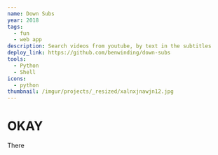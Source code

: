 ```yaml
---
name: Down Subs
year: 2018
tags:
  - fun
  - web app
description: Search videos from youtube, by text in the subtitles
deploy_link: https://github.com/benwinding/down-subs
tools:
  - Python
  - Shell
icons:
  - python
thumbnail: /imgur/projects/_resized/xalnxjnawjn12.jpg
---
```


# OKAY

There